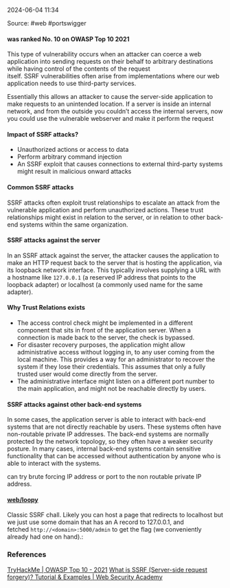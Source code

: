 
2024-06-04 11:34

Source: #web #portswigger 
#### was ranked No. 10 on OWASP Top 10 2021

This type of vulnerability occurs when an attacker can coerce a web application into sending requests on their behalf to arbitrary destinations while having control of the contents of the request itself. SSRF vulnerabilities often arise from implementations where our web application needs to use third-party services.

Essentially this allows an attacker to cause the server-side application to make requests to an unintended location. If a server is inside an internal network, and from the outside you couldn’t access the internal servers, now you could use the vulnerable webserver and make it perform the request
#### Impact of SSRF attacks?

- Unauthorized actions or access to data 
- Perform arbitrary command injection
- An SSRF exploit that causes connections to external third-party systems might result in malicious onward attacks
#### Common SSRF attacks

SSRF attacks often exploit trust relationships to escalate an attack from the vulnerable application and perform unauthorized actions. These trust relationships might exist in relation to the server, or in relation to other back-end systems within the same organization.
#### SSRF attacks against the server 

In an SSRF attack against the server, the attacker causes the application to make an HTTP request back to the server that is hosting the application, via its loopback network interface. This typically involves supplying a URL with a hostname like `127.0.0.1` (a reserved IP address that points to the loopback adapter) or localhost (a commonly used name for the same adapter).
#### Why Trust Relations exists 

- The access control check might be implemented in a different component that sits in front of the application server. When a connection is made back to the server, the check is bypassed.
- For disaster recovery purposes, the application might allow administrative access without logging in, to any user coming from the local machine. This provides a way for an administrator to recover the system if they lose their credentials. This assumes that only a fully trusted user would come directly from the server.
- The administrative interface might listen on a different port number to the main application, and might not be reachable directly by users.
#### SSRF attacks against other back-end systems

In some cases, the application server is able to interact with back-end systems that are not directly reachable by users. These systems often have non-routable private IP addresses. The back-end systems are normally protected by the network topology, so they often have a weaker security posture. In many cases, internal back-end systems contain sensitive functionality that can be accessed without authentication by anyone who is able to interact with the systems.

can try brute forcing IP address or port to the non routable private IP address.



#### [web/loopy](https://ctf.gg/blog/tjctf-2025/beginner-web)

Classic SSRF chall. Likely you can host a page that redirects to localhost but we just use some domain that has an A record to 127.0.0.1, and fetched `http://<domain>:5000/admin` to get the flag (we conveniently already had one on hand).:

### References
[TryHackMe | OWASP Top 10 - 2021](https://tryhackme.com/r/room/owasptop102021)
[What is SSRF (Server-side request forgery)? Tutorial & Examples | Web Security Academy](https://portswigger.net/web-security/ssrf)